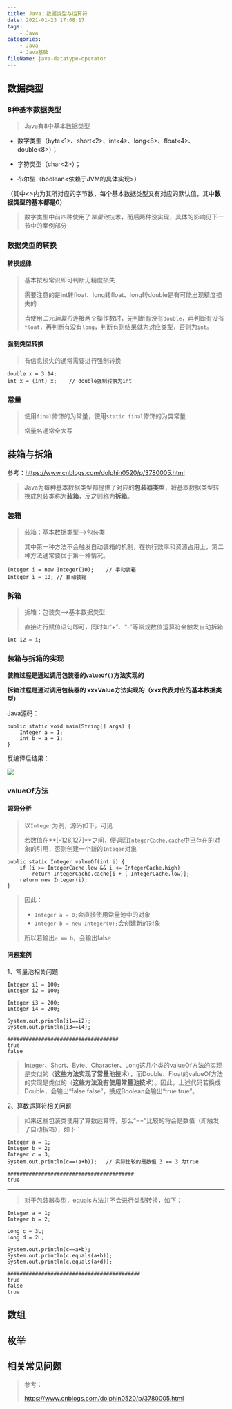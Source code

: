 ```yaml
---
title: Java：数据类型与运算符
date: 2021-01-23 17:08:17
tags:
	- Java
categories:
	- Java
	- Java基础
fileName: java-datatype-operator
---
```


## 数据类型

### 8种基本数据类型

> Java有8中基本数据类型

* 数字类型（byte<1>、short<2>、int<4>、long<8>、float<4>、double<8>）；

* 字符类型（char<2>）；

* 布尔型（boolean<依赖于JVM的具体实现>）

（其中<>内为其所对应的字节数，每个基本数据类型又有对应的默认值，其中**数据类型的基本都是0**）

> 数字类型中前四种使用了*常量池*技术，而后两种没实现，具体的影响见下一节中的案例部分

### 数据类型的转换

#### 转换规律

> 基本按照常识即可判断无精度损失
>
> 需要注意的是int转float、long转float、long转double是有可能出现精度损失的
>
> 当使用*二元运算符*连接两个操作数时，先判断有没有`double`，再判断有没有`float`，再判断有没有`long`，判断有则结果就为对应类型，否则为`int`。

#### 强制类型转换

> 有信息损失的通常需要进行强制转换

```
double x = 3.14;
int x = (int) x;	// double强制转换为int
```

### 常量

> 使用`final`修饰的为常量，使用`static final`修饰的为类常量
>
> 常量名通常全大写



## 装箱与拆箱

参考：https://www.cnblogs.com/dolphin0520/p/3780005.html

> Java为每种基本数据类型都提供了对应的**包装器类型**，将基本数据类型转换成包装类称为**装箱**，反之则称为**拆箱**。

### 装箱

> 装箱：基本数据类型——>包装类
>
> 其中第一种方法不会触发自动装箱的机制，在执行效率和资源占用上，第二种方法通常要优于第一种情况。

```
Integer i = new Integer(10);	// 手动装箱
Integer i = 10;	// 自动装箱
```

### 拆箱

> 拆箱：包装类——>基本数据类型
>
> 直接进行赋值语句即可，同时如“+”、“-”等常规数值运算符会触发自动拆箱

```
int i2 = i;
```

### 装箱与拆箱的实现

**装箱过程是通过调用包装器的`valueOf()`方法实现的**

**拆箱过程是通过调用包装器的 xxxValue方法实现的（xxx代表对应的基本数据类型）**

Java源码：

```
public static void main(String[] args) {
	Integer a = 1;
	int b = a + 1;
}
```

反编译后结果：

![](http://cdn.ziyedy.top/2%E3%80%81Java%EF%BC%9A%E6%95%B0%E6%8D%AE%E7%B1%BB%E5%9E%8B%E4%B8%8E%E8%BF%90%E7%AE%97%E7%AC%A6/%E8%87%AA%E5%8A%A8%E6%8B%86%E7%AE%B1%E5%8F%8D%E7%BC%96%E8%AF%91.png)

### valueOf方法

#### 源码分析

> 以`Integer`为例，源码如下，可见
>
> 若数值在**[-128,127]**之间，便返回`IntegerCache.cache`中已存在的对象的引用，否则创建一个新的`Integer`对象

```
public static Integer valueOf(int i) {
	if (i >= IntegerCache.low && i <= IntegerCache.high)
		return IntegerCache.cache[i + (-IntegerCache.low)];
	return new Integer(i);
}
```

> 因此：
>
> * `Integer a = 0;`会直接使用常量池中的对象
> * `Integer b = new Integer(0);`会创建新的对象
>
> 所以若输出`a == b`，会输出false

#### 问题案例

1、常量池相关问题

```
Integer i1 = 100;
Integer i2 = 100;

Integer i3 = 200;
Integer i4 = 200;

System.out.println(i1==i2);
System.out.println(i3==i4);

####################################
true
false
```

> Integer、Short、Byte、Character、Long这几个类的valueOf方法的实现是类似的（**这些方法实现了常量池技术**），而Double、Float的valueOf方法的实现是类似的（**这些方法没有使用常量池技术**）。因此，上述代码若换成Double，会输出“false false”，换成Boolean会输出“true true”。

2、算数运算符相关问题

> 如果这些包装类使用了算数运算符，那么“==”比较的将会是数值（即触发了自动拆箱），如下：

```
Integer a = 1;
Integer b = 2;
Integer c = 3;
System.out.println(c==(a+b));	// 实际比较的是数值 3 == 3 为true

#########################################
true
```

***

> 对于包装器类型，equals方法并不会进行类型转换，如下：

```
Integer a = 1;
Integer b = 2;

Long c = 3L;
Long d = 2L;

System.out.println(c==a+b);
System.out.println(c.equals(a+b));
System.out.println(c.equals(a+d));

###########################################
true
false
true
```





## 数组





## 枚举





## 相关常见问题







> 参考：
>
> https://www.cnblogs.com/dolphin0520/p/3780005.html